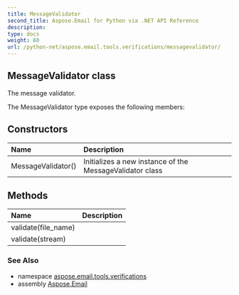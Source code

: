 ```yaml
---
title: MessageValidator
second_title: Aspose.Email for Python via .NET API Reference
description: 
type: docs
weight: 60
url: /python-net/aspose.email.tools.verifications/messagevalidator/
---
```


## MessageValidator class

The message validator.

The MessageValidator type exposes the following members:
## Constructors
| Name | Description |
| :- | :- |
|MessageValidator()|Initializes a new instance of the MessageValidator class|
## Methods
| Name | Description |
| :- | :- |
|validate(file_name)|  |
|validate(stream)|  |

### See Also

* namespace [aspose.email.tools.verifications](/email/python-net/aspose.email.tools.verifications/)
* assembly [Aspose.Email](/email/python-net/)

